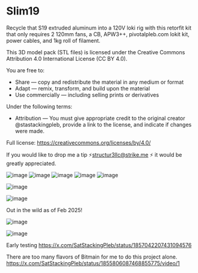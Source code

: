# Slim19
Recycle that S19 extruded aluminum into a 120V loki rig with this retorfit kit that only requires 2 120mm fans, a CB, APW3++, pivotalpleb.com lokit kit, power cables, and 1kg roll of filament.

This 3D model pack (STL files) is licensed under the Creative Commons 
Attribution 4.0 International License (CC BY 4.0).

You are free to:
- Share — copy and redistribute the material in any medium or format
- Adapt — remix, transform, and build upon the material
- Use commercially — including selling prints or derivatives

Under the following terms:
- Attribution — You must give appropriate credit to the original creator 
  @stastackingpleb, provide a link to the license, and indicate if changes 
  were made.

Full license: https://creativecommons.org/licenses/by/4.0/

If you would like to drop me a tip ⚡structur3llc@strike.me ⚡ it would be greatly appreciated.


![image](https://github.com/user-attachments/assets/26f8be58-aee2-4e25-bfc2-7684a5867b32)
![image](https://github.com/user-attachments/assets/1f9605bb-d087-4efc-bcad-b7bf0201bd55)
![image](https://github.com/user-attachments/assets/df459fa3-1aa1-4416-920b-8efced71fbeb)
![image](https://github.com/user-attachments/assets/f755e631-87d3-4114-a3da-7cd25b453781)
![image](https://github.com/user-attachments/assets/7bb62182-80d5-4ec3-9b04-cb062219dd51)


![image](https://github.com/user-attachments/assets/1aa3179b-fa53-4e94-8a65-7a81ad682d63)

![image](https://github.com/user-attachments/assets/2bfe76dd-9f45-41fd-9669-7ee466625900)

Out in the wild as of Feb 2025!

![image](https://github.com/user-attachments/assets/4a102362-2a31-4209-8754-de4d76b02555)

![image](https://github.com/user-attachments/assets/00b96746-3d64-4e2a-8918-25dfedf6cd9a)



Early testing
https://x.com/SatStackingPleb/status/1857042207431094576

There are too many flavors of Bitmain for me to do this project alone.
https://x.com/SatStackingPleb/status/1855806087468855775/video/1



